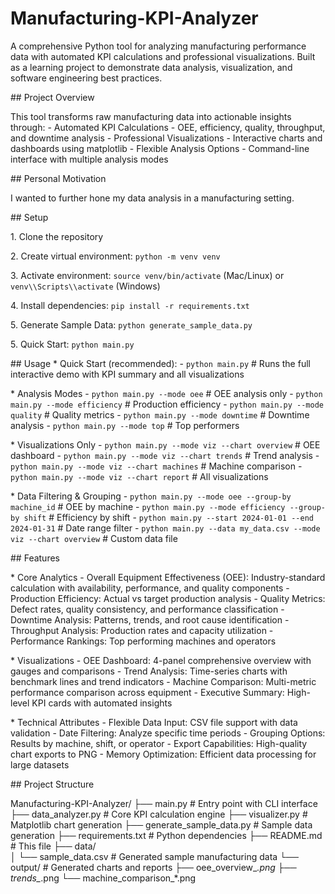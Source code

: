 # Manufacturing-KPI-Analyzer

A comprehensive Python tool for analyzing manufacturing performance data with automated KPI calculations and professional visualizations. Built as a learning project to demonstrate data analysis, visualization, and software engineering best practices.


\## Project Overview

This tool transforms raw manufacturing data into actionable insights through:
 \- Automated KPI Calculations - OEE, efficiency, quality, throughput, and downtime analysis
 \- Professional Visualizations - Interactive charts and dashboards using matplotlib
 \- Flexible Analysis Options - Command-line interface with multiple analysis modes


\## Personal Motivation

I wanted to further hone my data analysis in a manufacturing setting. 


\## Setup

1\. Clone the repository

2\. Create virtual environment: `python -m venv venv`

3\. Activate environment: `source venv/bin/activate` (Mac/Linux) or `venv\\Scripts\\activate` (Windows)

4\. Install dependencies: `pip install -r requirements.txt`

5\. Generate Sample Data: `python generate_sample_data.py`

5\. Quick Start: `python main.py`


\## Usage
\* Quick Start (recommended): 
 \- `python main.py`                                                 # Runs the full interactive demo with KPI summary and all visualizations

\* Analysis Modes
 \- `python main.py --mode oee`                                      # OEE analysis only
 \- `python main.py --mode efficiency`                               # Production efficiency
 \- `python main.py --mode quality`                                  # Quality metrics
 \- `python main.py --mode downtime`                                 # Downtime analysis
 \- `python main.py --mode top`                                      # Top performers

\* Visualizations Only
 \- `python main.py --mode viz --chart overview`                     # OEE dashboard
 \- `python main.py --mode viz --chart trends`                       # Trend analysis
 \- `python main.py --mode viz --chart machines`                     # Machine comparison
 \- `python main.py --mode viz --chart report`                       # All visualizations

\* Data Filtering & Grouping
 \- `python main.py --mode oee --group-by machine_id`                # OEE by machine
 \- `python main.py --mode efficiency --group-by shift`              # Efficiency by shift
 \- `python main.py --start 2024-01-01 --end 2024-01-31`             # Date range filter
 \- `python main.py --data my_data.csv --mode viz --chart overview`  # Custom data file


\## Features

\* Core Analytics
 \- Overall Equipment Effectiveness (OEE): Industry-standard calculation with availability, performance, and quality components
 \- Production Efficiency: Actual vs target production analysis
 \- Quality Metrics: Defect rates, quality consistency, and performance classification
 \- Downtime Analysis: Patterns, trends, and root cause identification
 \- Throughput Analysis: Production rates and capacity utilization
 \- Performance Rankings: Top performing machines and operators

\* Visualizations
 \- OEE Dashboard: 4-panel comprehensive overview with gauges and comparisons
 \- Trend Analysis: Time-series charts with benchmark lines and trend indicators
 \- Machine Comparison: Multi-metric performance comparison across equipment
 \- Executive Summary: High-level KPI cards with automated insights

\* Technical Attributes
 \- Flexible Data Input: CSV file support with data validation
 \- Date Filtering: Analyze specific time periods
 \- Grouping Options: Results by machine, shift, or operator
 \- Export Capabilities: High-quality chart exports to PNG
 \- Memory Optimization: Efficient data processing for large datasets


\## Project Structure

Manufacturing-KPI-Analyzer/
├── main.py                   # Entry point with CLI interface
├── data\_analyzer.py         # Core KPI calculation engine
├── visualizer.py             # Matplotlib chart generation
├── generate_sample_data.py   # Sample data generation
├── requirements.txt          # Python dependencies
├── README.md                 # This file
├── data/                     
│   └── sample_data.csv       # Generated sample manufacturing data
└── output/                   # Generated charts and reports
    ├── oee_overview_*.png
    ├── trends_*.png
    └── machine_comparison_*.png
